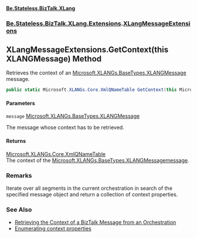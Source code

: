 #### [Be.Stateless.BizTalk.XLang](README.md 'README')
### [Be.Stateless.BizTalk.XLang.Extensions](Be.Stateless.BizTalk.XLang.Extensions.md 'Be.Stateless.BizTalk.XLang.Extensions').[XLangMessageExtensions](XLangMessageExtensions.md 'Be.Stateless.BizTalk.XLang.Extensions.XLangMessageExtensions')

## XLangMessageExtensions.GetContext(this XLANGMessage) Method

Retrieves the context of an [Microsoft.XLANGs.BaseTypes.XLANGMessage](https://docs.microsoft.com/en-us/dotnet/api/Microsoft.XLANGs.BaseTypes.XLANGMessage 'Microsoft.XLANGs.BaseTypes.XLANGMessage') message.

```csharp
public static Microsoft.XLANGs.Core.XmlQNameTable GetContext(this Microsoft.XLANGs.BaseTypes.XLANGMessage message);
```
#### Parameters

<a name='Be.Stateless.BizTalk.XLang.Extensions.XLangMessageExtensions.GetContext(thisMicrosoft.XLANGs.BaseTypes.XLANGMessage).message'></a>

`message` [Microsoft.XLANGs.BaseTypes.XLANGMessage](https://docs.microsoft.com/en-us/dotnet/api/Microsoft.XLANGs.BaseTypes.XLANGMessage 'Microsoft.XLANGs.BaseTypes.XLANGMessage')

The message whose context has to be retrieved.

#### Returns
[Microsoft.XLANGs.Core.XmlQNameTable](https://docs.microsoft.com/en-us/dotnet/api/Microsoft.XLANGs.Core.XmlQNameTable 'Microsoft.XLANGs.Core.XmlQNameTable')  
The context of the [Microsoft.XLANGs.BaseTypes.XLANGMessage](https://docs.microsoft.com/en-us/dotnet/api/Microsoft.XLANGs.BaseTypes.XLANGMessage 'Microsoft.XLANGs.BaseTypes.XLANGMessage')[message](XLangMessageExtensions.GetContext(thisXLANGMessage).md#Be.Stateless.BizTalk.XLang.Extensions.XLangMessageExtensions.GetContext(thisMicrosoft.XLANGs.BaseTypes.XLANGMessage).message 'Be.Stateless.BizTalk.XLang.Extensions.XLangMessageExtensions.GetContext(this Microsoft.XLANGs.BaseTypes.XLANGMessage).message').

### Remarks
Iterate over all segments in the current orchestration in search of the specified message object and return a
collection of context properties.

### See Also
- [Retrieving the Context of a BizTalk Message from an Orchestration](https://maximelabelle.wordpress.com/2011/01/07/retrieving-the-context-of-a-biztalk-message-from-an-orchestration/ 'https://maximelabelle.wordpress.com/2011/01/07/retrieving-the-context-of-a-biztalk-message-from-an-orchestration/')
- [Enumerating context properties](https://tsabar.wordpress.com/2009/12/02/enumerating-context-properties/ 'https://tsabar.wordpress.com/2009/12/02/enumerating-context-properties/')